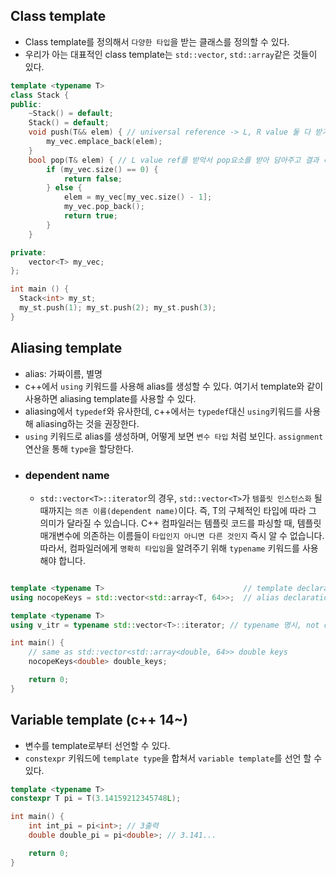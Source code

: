 ## Class template

- Class template를 정의해서 `다양한 타입`을 받는 클래스를 정의할 수 있다.
- 우리가 아는 대표적인 class template는 `std::vector`, `std::array`같은 것들이 있다.

```cpp
template <typename T>
class Stack {
public:
	~Stack() = default;
	Stack() = default;
	void push(T&& elem) { // universal reference -> L, R value 둘 다 받기 위해서.
		my_vec.emplace_back(elem);
	}
	bool pop(T& elem) { // L value ref를 받악서 pop요소를 받아 담아주고 결과 리턴해주기.
		if (my_vec.size() == 0) {
			return false;
		} else {
			elem = my_vec[my_vec.size() - 1];
			my_vec.pop_back();
			return true;
		}
	}

private:
	vector<T> my_vec;
};

int main () {
  Stack<int> my_st;
  my_st.push(1); my_st.push(2); my_st.push(3);
}

```

## Aliasing template

- alias: 가짜이름, 별명
- c++에서 `using` 키워드를 사용해 alias를 생성할 수 있다. 여기서 template와 같이 사용하면 aliasing template를 사용할 수 있다.
- aliasing에서 `typedef`와 유사한데, c++에서는 `typedef`대신 `using`키워드를 사용해 aliasing하는 것을 권장한다.
- `using` 키워드로 alias를 생성하며, 어떻게 보면 `변수 타입` 처럼 보인다. `assignment`연산을 통해 `type`을 할당한다.
- ### dependent name
  - `std::vector<T>::iterator`의 경우, `std::vector<T>`가 `템플릿 인스턴스화` 될 때까지는 `의존 이름(dependent name)`이다. 즉, T의 구체적인 타입에 따라 그 의미가 달라질 수 있습니다. C++ 컴파일러는 템플릿 코드를 파싱할 때, 템플릿 매개변수에 의존하는 이름들이 `타입인지 아니면 다른 것인지` 즉시 알 수 없습니다. 따라서, 컴파일러에게 `명확히 타입임`을 알려주기 위해 `typename` 키워드를 사용해야 합니다.

```cpp

template <typename T>                               // template declaration
using nocopeKeys = std::vector<std::array<T, 64>>;  // alias declaration / definition

template <typename T>
using v_itr = typename std::vector<T>::iterator; // typename 명시, not dependent name -> iterator까지 해석 가능

int main() {
	// same as std::vector<std::array<double, 64>> double keys
	nocopeKeys<double> double_keys;

	return 0;
}

```

## Variable template (c++ 14~)

- 변수를 template로부터 선언할 수 있다.
- `constexpr` 키워드에 `template type`을 합쳐서 `variable template`를 선언 할 수 있다.

```cpp
template <typename T>
constexpr T pi = T(3.14159212345748L);

int main() {
	int int_pi = pi<int>; // 3출력
	double double_pi = pi<double>; // 3.141...

	return 0;
}
```
